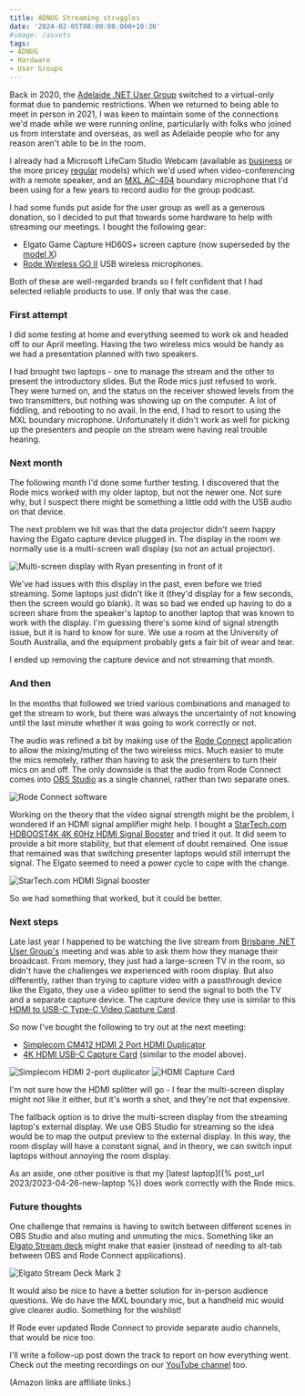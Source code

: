 ```yaml
---
title: ADNUG Streaming struggles
date: '2024-02-05T08:00:00.000+10:30'
#image: /assets
tags:
- ADNUG
- Hardware
- User Groups
---
```


Back in 2020, the [Adelaide .NET User Group](https://www.adnug.net) switched to a virtual-only format due to pandemic restrictions. When we returned to being able to meet in person in 2021, I was keen to maintain some of the connections we'd made while we were running online, particularly with folks who joined us from interstate and overseas, as well as Adelaide people who for any reason aren't able to be in the room.

I already had a Microsoft LifeCam Studio Webcam (available as [business](https://www.amazon.com.au/Microsoft-LifeCam-Studio-for-Business/dp/B004ABO7QI?&linkCode=ll1&tag=flcdrg07-22&linkId=9b0c7f391403b7ef980af64330c85db8&language=en_AU&ref_=as_li_ss_tl) or the more pricey [regular](https://www.amazon.com.au/Microsoft-Q2F-00013-LifeCam-Studio/dp/B0096KSBB0?&linkCode=ll1&tag=flcdrg07-22&linkId=80638f5855c8f009d08668ae7b6e36a5&language=en_AU&ref_=as_li_ss_tl) models) which we'd used when video-conferencing with a remote speaker, and an [MXL AC-404](https://mxlmics.com/products/ac-404/) boundary microphone that I'd been using for a few years to record audio for the group podcast.

I had some funds put aside for the user group as well as a generous donation, so I decided to put that towards some hardware to help with streaming our meetings. I bought the following gear:

* Elgato Game Capture HD60S+ screen capture (now superseded by the [model X](https://www.amazon.com.au/Elgato-HD60-External-Capture-Card/dp/B09V1KJ3J4?th=1&linkCode=ll1&tag=flcdrg07-22&linkId=03235850b6762954dc8fa7d5dae0ed70&language=en_AU&ref_=as_li_ss_tl))
* [Rode Wireless GO II](https://www.amazon.com.au/R%C3%98DE-Ultra-compact-Dual-channel-Microphone-Microphones/dp/B08XFQ6KP9?&linkCode=ll1&tag=flcdrg07-22&linkId=dd81d961ba9000e738c536cd97b83965&language=en_AU&ref_=as_li_ss_tl) USB wireless microphones.

Both of these are well-regarded brands so I felt confident that I had selected reliable products to use. If only that was the case.

### First attempt

I did some testing at home and everything seemed to work ok and headed off to our April meeting. Having the two wireless mics would be handy as we had a presentation planned with two speakers.

I had brought two laptops - one to manage the stream and the other to present the introductory slides. But the Rode mics just refused to work. They were turned on, and the status on the receiver showed levels from the two transmitters, but nothing was showing up on the computer. A lot of fiddling, and rebooting to no avail. In the end, I had to resort to using the MXL boundary microphone. Unfortunately it didn't work as well for picking up the presenters and people on the stream were having real trouble hearing.

### Next month

The following month I'd done some further testing. I discovered that the Rode mics worked with my older laptop, but not the newer one. Not sure why, but I suspect there might be something a little odd with the USB audio on that device.

The next problem we hit was that the data projector didn't seem happy having the Elgato capture device plugged in. The display in the room we normally use is a multi-screen wall display (so not an actual projector).

![Multi-screen display with Ryan presenting in front of it](/assets/2024/02/multi-screen-display.jpg)

We've had issues with this display in the past, even before we tried streaming. Some laptops just didn't like it (they'd display for a few seconds, then the screen would go blank). It was so bad we ended up having to do a screen share from the speaker's laptop to another laptop that was known to work with the display. I'm guessing there's some kind of signal strength issue, but it is hard to know for sure. We use a room at the University of South Australia, and the equipment probably gets a fair bit of wear and tear.

I ended up removing the capture device and not streaming that month.

### And then

In the months that followed we tried various combinations and managed to get the stream to work, but there was always the uncertainty of not knowing until the last minute whether it was going to work correctly or not.

The audio was refined a bit by making use of the [Rode Connect](https://rode.com/en/apps/rodeconnect) application to allow the mixing/muting of the two wireless mics. Much easier to mute the mics remotely, rather than having to ask the presenters to turn their mics on and off. The only downside is that the audio from Rode Connect comes into [OBS Studio](https://obsproject.com/) as a single channel, rather than two separate ones.

![Rode Connect software](/assets/2024/02/rode-connect.png)

Working on the theory that the video signal strength might be the problem, I wondered if an HDMI signal amplifier might help. I bought a [StarTech.com HDBOOST4K 4K 60Hz HDMI Signal Booster](https://www.amazon.com.au/gp/product/B07YVYK11D?&linkCode=ll1&tag=flcdrg07-22&linkId=f3f0e942cf6e74329e8f780ef972ec37&language=en_AU&ref_=as_li_ss_tl) and tried it out. It did seem to provide a bit more stability, but that element of doubt remained. One issue that remained was that switching presenter laptops would still interrupt the signal. The Elgato seemed to need a power cycle to cope with the change.

![StarTech.com HDMI Signal booster](/assets/2024/02/startech-hdmi-amplifier.jpg)

So we had something that worked, but it could be better.

### Next steps

Late last year I happened to be watching the live stream from [Brisbane .NET User Group's](https://www.meetup.com/en-AU/brisbane-dotnet-user-group/) meeting and was able to ask them how they manage their broadcast. From memory, they just had a large-screen TV in the room, so didn't have the challenges we experienced with room display. But also differently, rather than trying to capture video with a passthrough device like the Elgato, they use a video splitter to send the signal to both the TV and a separate capture device. The capture device they use is similar to this [HDMI to USB-C Type-C Video Capture Card](https://www.amazon.com.au/dp/B09GK7H1B5?&linkCode=ll1&tag=flcdrg07-22&linkId=72377d213818001ae42012f58a7a5805&language=en_AU&ref_=as_li_ss_tl).

So now I've bought the following to try out at the next meeting:

- [Simplecom CM412 HDMI 2 Port HDMI Duplicator](https://www.amazon.com.au/gp/product/B08H2BBH5M?&linkCode=ll1&tag=flcdrg07-22&linkId=cb28cfb1cd98d42185d61cc51a4b0afd&language=en_AU&ref_=as_li_ss_tl)
- [4K HDMI USB-C Capture Card](https://www.amazon.com.au/gp/product/B0C2HG93TG?th=1&linkCode=ll1&tag=flcdrg07-22&linkId=62d35cb2d9dbc15e956f636d2566491e&language=en_AU&ref_=as_li_ss_tl) (similar to the model above).

![Simplecom HDMI 2-port duplicator](/assets/2024/02/simplecom-hdmi-duplicator.jpg)
![HDMI Capture Card](/assets/2024/02/hdmi-capture-card.jpg)

I'm not sure how the HDMI splitter will go - I fear the multi-screen display might not like it either, but it's worth a shot, and they're not that expensive.

The fallback option is to drive the multi-screen display from the streaming laptop's external display. We use OBS Studio for streaming so the idea would be to map the output preview to the external display. In this way, the room display will have a constant signal, and in theory, we can switch input laptops without annoying the room display.

As an aside, one other positive is that my [latest laptop]({% post_url 2023/2023-04-26-new-laptop %}) does work correctly with the Rode mics.

### Future thoughts

One challenge that remains is having to switch between different scenes in OBS Studio and also muting and unmuting the mics. Something like an [Elgato Stream deck](https://www.amazon.com.au/Elgato-Stream-Deck-MK-2-Controller/dp/B09738CV2G?th=1&linkCode=ll1&tag=flcdrg07-22&linkId=58ea4a33106107c2dff78ac6cfae404b&language=en_AU&ref_=as_li_ss_tl) might make that easier (instead of needing to alt-tab between OBS and Rode Connect applications).

![Elgato Stream Deck Mark 2](/assets/2024/02/elgato-stream-deck-mk2.jpg)

It would also be nice to have a better solution for in-person audience questions. We do have the MXL boundary mic, but a handheld mic would give clearer audio. Something for the wishlist!

If Rode ever updated Rode Connect to provide separate audio channels, that would be nice too.

I'll write a follow-up post down the track to report on how everything went. Check out the meeting recordings on our [YouTube channel](https://www.youtube.com/@AdelaideDotNETUserGroup) too.

(Amazon links are affiliate links.)
